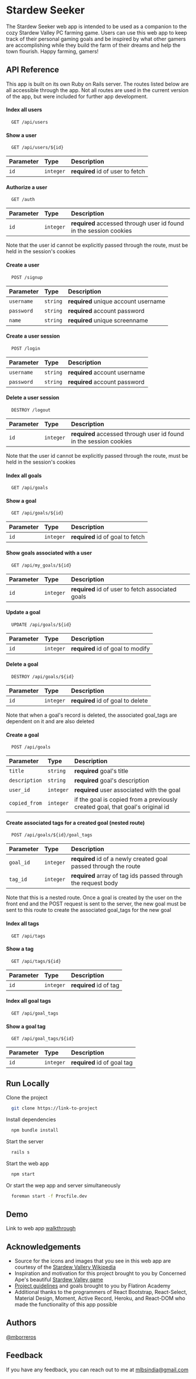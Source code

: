 
# Stardew Seeker

The Stardew Seeker web app is intended to be used as a companion to the cozy Stardew Valley PC farming game. Users can use this web app to keep track of their personal gaming goals and be inspired by what other gamers are accomplishing while they build the farm of their dreams and help the town flourish. Happy farming, gamers!


## API Reference
This app is built on its own Ruby on Rails server. The routes listed below are all accessible through the app. Not all routes are used in the current version of the app, but were included for further app development. 

#### Index all users

```http
  GET /api/users
```

#### Show a user

```http
  GET /api/users/${id}
```

| Parameter | Type     | Description                       |
| :-------- | :------- | :-------------------------------- |
| `id`      | `integer` | **required** id of user to fetch |

#### Authorize a user

```http
  GET /auth
```
| Parameter | Type     | Description                       |
| :-------- | :------- | :-------------------------------- |
| `id`      | `integer` | **required** accessed through user id found in the session cookies

Note that the user id cannot be explicitly passed through the route, must be held in the session's cookies

#### Create a user

```http
  POST /signup
```

| Parameter | Type     | Description                       |
| :-------- | :------- | :-------------------------------- |
| `username`      | `string` | **required** unique account username|
| `password`      | `string` | **required** account password|
| `name`      | `string` | **required** unique screenname |


#### Create a user session

```http
  POST /login
```
| Parameter | Type     | Description                       |
| :-------- | :------- | :-------------------------------- |
| `username`      | `string` | **required** account username|
| `password`      | `string` | **required** account password|


#### Delete a user session

```http
  DESTROY /logout
```
| Parameter | Type     | Description                       |
| :-------- | :------- | :-------------------------------- |
| `id`      | `integer` | **required** accessed through user id found in the session cookies

Note that the user id cannot be explicitly passed through the route, must be held in the session's cookies

#### Index all goals

```http
  GET /api/goals
```

#### Show a goal

```http
  GET /api/goals/${id}
```
| Parameter | Type     | Description                       |
| :-------- | :------- | :-------------------------------- |
| `id`      | `integer` | **required** id of goal to fetch |

#### Show goals associated with a user

```http
  GET /api/my_goals/${id}
```
| Parameter | Type     | Description                       |
| :-------- | :------- | :-------------------------------- |
| `id`      | `integer` | **required** id of user to fetch associated goals|

#### Update a goal

```http
  UPDATE /api/goals/${id}
```
| Parameter | Type     | Description                       |
| :-------- | :------- | :-------------------------------- |
| `id`      | `integer` | **required** id of goal to modify|

#### Delete a goal

```http
  DESTROY /api/goals/${id}
```
| Parameter | Type     | Description                       |
| :-------- | :------- | :-------------------------------- |
| `id`      | `integer` | **required** id of goal to delete|

Note that when a goal's record is deleted, the associated goal_tags are dependent on it and are also deleted 

#### Create a goal

```http
  POST /api/goals
```

| Parameter | Type     | Description                       |
| :-------- | :------- | :-------------------------------- |
| `title`      | `string` | **required** goal's title|
| `description`      | `string` | **required** goal's description|
| `user_id`      | `integer` | **required** user associated with the goal |
| `copied_from`      | `integer` | if the goal is copied from a previously created goal, that goal's original id |

#### Create associated tags for a created goal (nested route)

```http
  POST /api/goals/${id}/goal_tags
```

| Parameter | Type     | Description                       |
| :-------- | :------- | :-------------------------------- |
| `goal_id`      | `integer` | **required** id of a newly created goal passed through the route|
| `tag_id`      | `integer` | **required** array of tag ids passed through the request body|

Note that this is a nested route. Once a goal is created by the user on the front end and the POST request is sent to the server, the new goal must be sent to this route to create the associated goal_tags for the new goal

#### Index all tags
```http
  GET /api/tags
```

#### Show a tag
```http
  GET /api/tags/${id}
```

| Parameter | Type     | Description                       |
| :-------- | :------- | :-------------------------------- |
| `id`      | `integer` | **required** id of tag|

#### Index all goal tags
```http
  GET /api/goal_tags
```

#### Show a goal tag
```http
  GET /api/goal_tags/${id}
```

| Parameter | Type     | Description                       |
| :-------- | :------- | :-------------------------------- |
| `id`      | `integer` | **required** id of goal tag|





## Run Locally

Clone the project

```bash
  git clone https://link-to-project
```

Install dependencies

```bash
  npm bundle install
```

Start the server

```bash
  rails s
```

Start the web app

```bash
  npm start
```

Or start the wep app and server simultaneously
```bash
  foreman start -f Procfile.dev
```


## Demo

Link to web app [walkthrough](https://www.youtube.com/watch?v=GxWyWG0CY6o&t=2s )


## Acknowledgements

- Source for the icons and images that you see in this web app are courtesy of the [Stardew Vallery Wikipedia](https://stardewvalleywiki.com/Stardew_Valley_Wiki)
- Inspiration and motivation for this project brought to you by Concerned Ape's beautiful [Stardew Valley game](https://www.stardewvalley.net/)
- [Project guidelines](https://github.com/learn-co-curriculum/phase-4-project-review-guidelines) and goals brought to you by Flatiron Academy   
- Additional thanks to the programmers of React Bootstrap, React-Select, Material Design, Moment, Active Record, Heroku, and React-DOM who made the functionality of this app possible


## Authors

[@mborreros](https://github.com/mborreros)


## Feedback

If you have any feedback, you can reach out to me at mlbsindia@gmail.com


